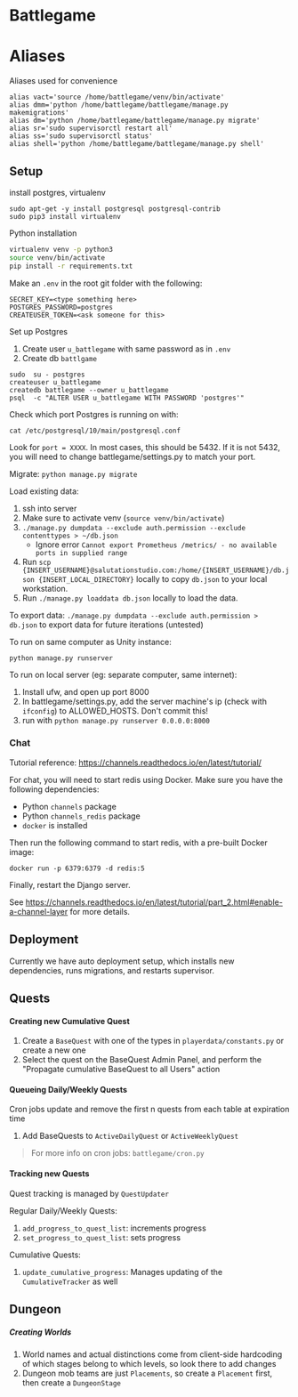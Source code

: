 # Battlegame
# Aliases
Aliases used for convenience
```
alias vact='source /home/battlegame/venv/bin/activate'
alias dmm='python /home/battlegame/battlegame/manage.py makemigrations'
alias dm='python /home/battlegame/battlegame/manage.py migrate'
alias sr='sudo supervisorctl restart all'
alias ss='sudo supervisorctl status'
alias shell='python /home/battlegame/battlegame/manage.py shell'
```
## Setup
install postgres, virtualenv
```
sudo apt-get -y install postgresql postgresql-contrib
sudo pip3 install virtualenv
```
Python installation
```bash
virtualenv venv -p python3
source venv/bin/activate
pip install -r requirements.txt
```

Make an `.env` in the root git folder with the following:
```
SECRET_KEY=<type something here>
POSTGRES_PASSWORD=postgres
CREATEUSER_TOKEN=<ask someone for this>
```

Set up Postgres

1. Create user `u_battlegame` with same password as in `.env`
1. Create db `battlgame`
```
sudo  su - postgres
createuser u_battlegame
createdb battlegame --owner u_battlegame
psql  -c "ALTER USER u_battlegame WITH PASSWORD 'postgres'"
```
Check which port Postgres is running on with:
```
cat /etc/postgresql/10/main/postgresql.conf
```
Look for `port = XXXX`. In most cases, this should be 5432. If it is not 5432, you will need to change battlegame/settings.py to match your port.

Migrate:
`python manage.py migrate`

Load existing data:
1. ssh into server
2. Make sure to activate venv (`source venv/bin/activate`)
3. `./manage.py dumpdata --exclude auth.permission --exclude contenttypes > ~/db.json`
    * Ignore error `Cannot export Prometheus /metrics/ - no available ports in supplied range`
4. Run `scp {INSERT_USERNAME}@salutationstudio.com:/home/{INSERT_USERNAME}/db.json {INSERT_LOCAL_DIRECTORY}` locally to copy `db.json` to your local workstation.
5. Run `./manage.py loaddata db.json` locally to load the data.

To export data:
`./manage.py dumpdata --exclude auth.permission > db.json` to export data for future iterations (untested)

To run on same computer as Unity instance:
```
python manage.py runserver
```

To run on local server (eg: separate computer, same internet):
1. Install ufw, and open up port 8000
1. In battlegame/settings.py, add the server machine's ip (check with `ifconfig`) to ALLOWED_HOSTS. Don't commit this!
1. run with `python manage.py runserver 0.0.0.0:8000`

### Chat
Tutorial reference: https://channels.readthedocs.io/en/latest/tutorial/

For chat, you will need to start redis using Docker.
Make sure you have the following dependencies:
- Python `channels` package
- Python `channels_redis` package
- `docker` is installed

Then run the following command to start redis, with a pre-built Docker image:
```
docker run -p 6379:6379 -d redis:5
```

Finally, restart the Django server.

See https://channels.readthedocs.io/en/latest/tutorial/part_2.html#enable-a-channel-layer for more details.

## Deployment
Currently we have auto deployment setup, which installs new dependencies,
runs migrations, and restarts supervisor.

## Quests
#### Creating new Cumulative Quest
1. Create a `BaseQuest` with one of the types in `playerdata/constants.py` or create a new one
1. Select the quest on the BaseQuest Admin Panel, and perform the
"Propagate cumulative BaseQuest to all Users" action

#### Queueing Daily/Weekly Quests
Cron jobs update and remove the first n quests from each table at expiration time
1. Add BaseQuests to `ActiveDailyQuest` or `ActiveWeeklyQuest`

> For more info on cron jobs: `battlegame/cron.py`

#### Tracking new Quests
Quest tracking is managed by `QuestUpdater`

Regular Daily/Weekly Quests:
1. `add_progress_to_quest_list`: increments progress
1. `set_progress_to_quest_list`: sets progress

Cumulative Quests:
1. `update_cumulative_progress`: Manages updating of the `CumulativeTracker` as well


## Dungeon
##### Creating Worlds
1. World names and actual distinctions come from client-side hardcoding of which stages
belong to which levels, so look there to add changes
1. Dungeon mob teams are just `Placements`, so create a `Placement` first, then create a `DungeonStage`

